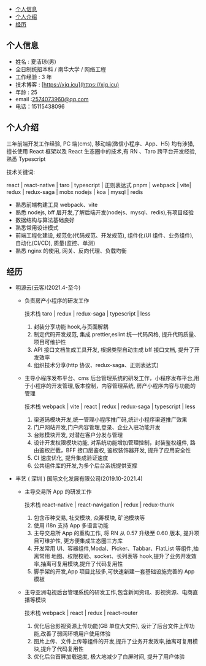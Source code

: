 - [个人信息](./index.html#个人信息)
- [个人介绍](./index.html#个人介绍)
- [经历](./index.html#经历)

## 个人信息

- 姓名 : 夏洁琼(男)
- 全日制统招本科 / 南华大学 / 网络工程
- 工作经验 : 3 年
- 技术博客 : [https://xjq.icu](https://xjq.icu)
- 年龄 : 25
- email :2574073960@qq.com
- 电话：15115438096

## 个人介绍

三年前端开发工作经验, PC 端(cms), 移动端(微信小程序、App、H5) 均有涉猎, 擅长使用 React 框架以及 React 生态圈中的技术,有 RN 、Taro 跨平台开发经验,熟悉 Typescript

技术关键词:

react | react-native | taro | typescript | 正则表达式
pnpm | webpack | vite| redux | redux-saga | mobx
nodejs | koa | mysql | redis

- 熟悉前端构建工具 webpack、vite
- 熟悉 nodejs, bff 层开发,了解后端开发(nodejs、mysql、redis),有项目经验
- 数据结构与算法基础良好
- 熟悉常用设计模式
- 前端工程化建设, 规范化(代码规范、开发规范), 组件化(UI 组件、业务组件), 自动化(CI/CD), 质量(监控、单测)
- 熟悉 nginx 的使用, 网关、反向代理、负载均衡

## 经历

- 明源云(云客)(2021.4-至今)

  - 负责房产小程序的研发工作

    技术栈 taro | redux | redux-saga | typescript | less

    1.  封装分享功能 hook,与页面解耦
    2.  制定代码开发规范, 集成 prettier,eslint 统一代码风格, 提升代码质量、项目可维护性
    3.  API 接口文档生成工具开发, 根据类型自动生成 bff 接口文档, 提升了开发效率
    4.  组织技术分享(http 协议、redux-saga、正则表达式)

  - 主导小程序发布平台、cms 后台管理系统的研发工作，小程序发布平台,用于小程序的开发管理,版本控制，内容管理系统, 房产小程序内容与功能的管理

    技术栈 webpack | vite | react | redux | redux-saga | typescript | less

    1.  渠道码模块开发,统一管理小程序推广码,统计小程序渠道推广效果
    2.  门户网站开发,门户内容管理,登录、企业入驻功能开发
    3.  台账模块开发, 对潜在客户分发与管理
    4.  设计开发权限模块功能, 对系统功能增加管理控制，封装鉴权组件, 路由鉴权拦截，BFF 接口层鉴权, 鉴权装饰器开发, 提升了应用安全性
    5.  CI 速度优化, 提升集成验证速度
    6.  公共组件库的开发,为多个后台系统提供支撑

- 丰艺 ( 深圳 ) 国际文化发展有限公司(2019.10-2021.4)

  - 主导交易所 App 的研发工作

    技术栈 react-native | react-navigation | redux | redux-thunk

    1.  包含币种交易, 社交模块, 众筹模块, 矿池模块等
    2.  使用 i18n 支持 App 多语言功能
    3.  主导交易所 App 的重构工作, 将 RN 从 0.57 升级至 0.60 版本, 提升项目可维护性, 更方便集成生态圈三方库
    4.  开发常用 UI、容器组件,Modal、Picker、Tabbar、FlatList 等组件,抽离常用 地图、权限校验、socket、长列表等 hook,提升了业务开发效率,抽离可复用模块,提升了代码复用性
    5.  脚手架的开发,App 项目比较多,可快速新建一套基础设施完善的 App 模板

  - 主导亚洲电视后台管理系统的研发工作,包含新闻资讯、影视资源、电商直播等模块

    技术栈 webpack | react | redux | react-router

    1.  优化后台影视资源上传功能(GB 单位大文件), 设计了后台文件上传功能,改善了弱网环境用户使用体验
    2.  图片上传、文件上传等组件的开发,提升了业务开发效率,抽离可复用模块,提升了代码复用性
    3.  优化后台首屏加载速度, 极大地减少了白屏时间, 提升了用户体验
